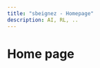 ```yaml
---
title: "sbeignez - Homepage"
description: AI, RL, ..
---
```


# Home page




<!--
{% for page in site.html_pages %}
* [{{ page.title }}]( {{ page.url }} )
{% endfor %}

 <ul>
  {% for page in site.pages %}
  <li>
      <a href="{{ page.url }}">{{ page.title }}</a>
  </li>
  {% endfor %}
</ul> -->

<!-- <ul>
{% for post in site.posts %}
<li>
    <a href="{{ post.url }}">{{ post.title }}</a>
</li>
{% endfor %}
</ul> 

{% for post in site.posts %}
* [{{ post.title }}]( {{ post.url }} )
{% endfor %}
-->



